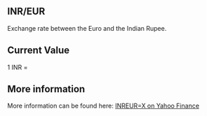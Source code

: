 ## INR/EUR

Exchange rate between the Euro and the Indian Rupee.

## Current Value

1 INR = <Topic topic="finance/stock-exchange/currency/INR/EUR" decimals="3" unit="EUR"/>

## More information

More information can be found here: [INREUR=X on Yahoo Finance](https://finance.yahoo.com/quote/INREUR=X/)
